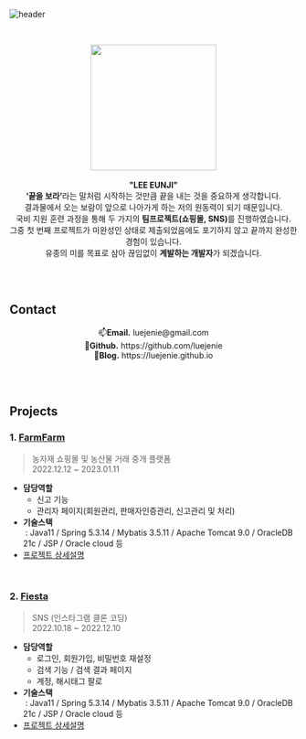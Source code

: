 ![header](https://capsule-render.vercel.app/api?type=transparent&color=gradient&height=160&section=header&text=portfolio&fontSize=70&fontColor=FFC325&fontAlign=60)


<br>

<p align="center">
<img src="https://user-images.githubusercontent.com/110653573/222771132-e7820239-c68b-43de-a246-a3c6f81fbaca.jpg" width="220px" /> <br><br>
<b>"LEE EUNJI"</b><br>
<b>‘끝을 보라’</b>라는 말처럼 시작하는 것만큼 끝을 내는 것을 중요하게 생각합니다. <br>
결과물에서 오는 보람이 앞으로 나아가게 하는 저의 원동력이 되기 때문입니다. <br> 
국비 지원 훈련 과정을 통해 두 가지의 <b>팀프로젝트(쇼핑몰, SNS)</b>를 진행하였습니다. <br> 
그중 첫 번째 프로젝트가 미완성인 상태로 제출되었음에도 포기하지 않고 끝까지 완성한 경험이 있습니다. <br> 
유종의 미를 목표로 삼아 끊임없이 <b>계발하는 개발자</b>가 되겠습니다.
</p>


<br>
<br>
<!-- &nbsp;&nbsp; -->

## Contact

<p align="center">
📫<b>Email.</b> luejenie@gmail.com <br>
🌱<b>Github.</b> https://github.com/luejenie <br>
🤔<b>Blog.</b> https://luejenie.github.io
</p>

<br>
<br>

## Projects
### 1. [FarmFarm](http://129.154.53.250:8080/)
> 농자재 쇼핑몰 및 농산물 거래 중개 플랫폼 <br>
> 2022.12.12 ~ 2023.01.11

- **담당역할**<br>
  * 신고 기능
  * 관리자 페이지(회원관리, 판매자인증관리, 신고관리 및 처리)
- **기술스택**<br>
&nbsp;: Java11 / Spring 5.3.14 / Mybatis 3.5.11 / Apache Tomcat 9.0 / OracleDB 21c / JSP / Oracle cloud 등<br>
- [프로젝트 상세설명](https://github.com/luejenie/FarmFarm.git)

<br>

### 2. [Fiesta](http://146.56.188.235:8080/)
> SNS (인스타그램 클론 코딩) <br>
> 2022.10.18 ~ 2022.12.10

- **담당역할**<br>
  * 로그인, 회원가입, 비밀번호 재설정
  * 검색 기능 / 검색 결과 페이지
  * 계정, 해시태그 팔로
- **기술스택**<br>
&nbsp;: Java11 / Spring 5.3.14 / Mybatis 3.5.11 / Apache Tomcat 9.0 / OracleDB 21c / JSP / Oracle cloud 등<br>
- [프로젝트 상세설명](https://github.com/luejenie/Fiesta.git)

